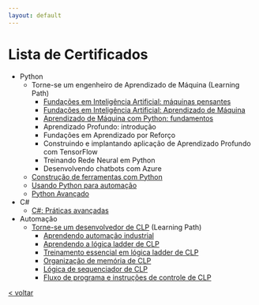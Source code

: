 ```yaml
---
layout: default
---
```


<!-- [< voltar](/) -->

# Lista de Certificados

- Python
    - Torne-se um engenheiro de Aprendizado de Máquina (Learning Path)
        - [Fundações em Inteligência Artificial: máquinas pensantes](./CertificateOfCompletion_Artificial%20Intelligence%20Foundations%20Thinking%20Machines.pdf)
        - [Fundações em Inteligência Artificial: Aprendizado de Máquina](./CertificateOfCompletion_Artificial%20Intelligence%20Foundations%20Machine%20Learning.pdf)
        - [Aprendizado de Máquina com Python: fundamentos](./CertificateOfCompletion_Machine%20Learning%20with%20Python%20Foundations.pdf)
        - Aprendizado Profundo: introdução
        - Fundações em Aprendizado por Reforço
        - Construindo e implantando aplicação de Aprendizado Profundo com TensorFlow
        - Treinando Rede Neural em Python
        - Desenvolvendo chatbots com Azure
    - [Construção de ferramentas com Python](./CertificateOfCompletion_Building%20Tools%20with%20Python.pdf)
    - [Usando Python para automação](./CertificateOfCompletion_Using%20Python%20for%20Automation.pdf)
    - [Python Avançado](./CertificateOfCompletion_Advanced%20Python.pdf)
- C#
    - [C#: Práticas avançadas](./CertificateOfCompletion_C%20Advanced%20Practices.pdf)
- Automação
    - [Torne-se um desenvolvedor de CLP](./CertificateOfCompletion_Become%20a%20PLC%20Developer.pdf) (Learning Path)
        - [Aprendendo automação industrial](./CertificateOfCompletion_Learning%20Industrial%20Automation.pdf)
        - [Aprendendo a lógica ladder de CLP](./CertificateOfCompletion_Learning%20PLC%20Ladder%20Logic.pdf)
        - [Treinamento essencial em lógica ladder de CLP](./CertificateOfCompletion_PLC%20Ladder%20Logic%20Essential%20Training.pdf)
        - [Organização de memória de CLP](./CertificateOfCompletion_PLC%20Memory%20Organization.pdf)
        - [Lógica de sequenciador de CLP](./CertificateOfCompletion_PLC%20Sequencer%20Logic.pdf)
        - [Fluxo de programa e instruções de controle de CLP](./CertificateOfCompletion_PLC%20Program%20Flow%20and%20Control%20Instructions.pdf)

[< voltar](/)